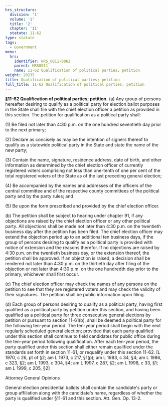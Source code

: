 ```yaml
---
hrs_structure:
  division: '1'
  volume: '1'
  title: '2'
  chapter: '11'
  statute: 11-62
type: statute
tags:
  - Government
menu:
  hrs:
    identifier: HRS_0011-0062
    parent: HRS0011
    name: 11-62 Qualification of political parties; petition
weight: 20235
title: Qualification of political parties; petition
full_title: 11-62 Qualification of political parties; petition
---
```

**§11-62 Qualification of political parties; petition.** (a) Any group of persons hereafter desiring to qualify as a political party for election ballot purposes in the State shall file with the chief election officer a petition as provided in this section. The petition for qualification as a political party shall:

(1) Be filed not later than 4:30 p.m. on the one hundred seventieth day prior to the next primary;

(2) Declare as concisely as may be the intention of signers thereof to qualify as a statewide political party in the State and state the name of the new party;

(3) Contain the name, signature, residence address, date of birth, and other information as determined by the chief election officer of currently registered voters comprising not less than one-tenth of one per cent of the total registered voters of the State as of the last preceding general election;

(4) Be accompanied by the names and addresses of the officers of the central committee and of the respective county committees of the political party and by the party rules; and

(5) Be upon the form prescribed and provided by the chief election officer.

(b) The petition shall be subject to hearing under chapter 91, if any objections are raised by the chief election officer or any other political party. All objections shall be made not later than 4:30 p.m. on the twentieth business day after the petition has been filed. The chief election officer may extend the objection period up to an additional ten business days, if the group of persons desiring to qualify as a political party is provided with notice of extension and the reasons therefor. If no objections are raised by 4:30 p.m. on the twentieth business day, or the extension thereof, the petition shall be approved. If an objection is raised, a decision shall be rendered not later than 4:30 p.m. on the thirtieth day after filing of the objection or not later than 4:30 p.m. on the one hundredth day prior to the primary, whichever shall first occur.

(c) The chief election officer may check the names of any persons on the petition to see that they are registered voters and may check the validity of their signatures. The petition shall be public information upon filing.

(d) Each group of persons desiring to qualify as a political party, having first qualified as a political party by petition under this section, and having been qualified as a political party for three consecutive general elections by petition or pursuant to section 11-61(b), shall be deemed a political party for the following ten-year period. The ten-year period shall begin with the next regularly scheduled general election; provided that each party qualified under this section shall continue to field candidates for public office during the ten-year period following qualification. After each ten-year period, the party qualified under this section shall either remain qualified under the standards set forth in section 11-61, or requalify under this section 11-62\. [L 1970, c 26, pt of §2; am L 1973, c 217, §1(p); am L 1983, c 34, §4; am L 1986, c 323, §2; am L 1993, c 304, §4; am L 1997, c 287, §2; am L 1998, c 33, §1; am L 1999, c 205, §2]

Attorney General Opinions

General election presidential ballots shall contain the candidate's party or group affiliation along with the candidate's name, regardless of whether the party is qualified under §11-61 and this section. Att. Gen. Op. 13-2.